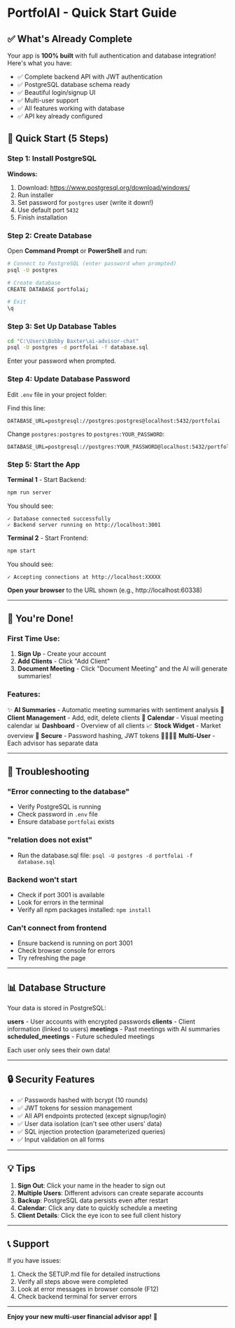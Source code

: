 # PortfolAI - Quick Start Guide

## ✅ What's Already Complete

Your app is **100% built** with full authentication and database integration! Here's what you have:

- ✅ Complete backend API with JWT authentication
- ✅ PostgreSQL database schema ready
- ✅ Beautiful login/signup UI
- ✅ Multi-user support
- ✅ All features working with database
- ✅ API key already configured

## 🚀 Quick Start (5 Steps)

### Step 1: Install PostgreSQL

**Windows:**
1. Download: https://www.postgresql.org/download/windows/
2. Run installer
3. Set password for `postgres` user (write it down!)
4. Use default port `5432`
5. Finish installation

### Step 2: Create Database

Open **Command Prompt** or **PowerShell** and run:

```bash
# Connect to PostgreSQL (enter password when prompted)
psql -U postgres

# Create database
CREATE DATABASE portfolai;

# Exit
\q
```

### Step 3: Set Up Database Tables

```bash
cd "C:\Users\Bobby Baxter\ai-advisor-chat"
psql -U postgres -d portfolai -f database.sql
```

Enter your password when prompted.

### Step 4: Update Database Password

Edit `.env` file in your project folder:

Find this line:
```
DATABASE_URL=postgresql://postgres:postgres@localhost:5432/portfolai
```

Change `postgres:postgres` to `postgres:YOUR_PASSWORD`:
```
DATABASE_URL=postgresql://postgres:YOUR_PASSWORD@localhost:5432/portfolai
```

### Step 5: Start the App

**Terminal 1** - Start Backend:
```bash
npm run server
```

You should see:
```
✓ Database connected successfully
✓ Backend server running on http://localhost:3001
```

**Terminal 2** - Start Frontend:
```bash
npm start
```

You should see:
```
✓ Accepting connections at http://localhost:XXXXX
```

**Open your browser** to the URL shown (e.g., http://localhost:60338)

---

## 🎉 You're Done!

### First Time Use:

1. **Sign Up** - Create your account
2. **Add Clients** - Click "Add Client"
3. **Document Meeting** - Click "Document Meeting" and the AI will generate summaries!

### Features:

✨ **AI Summaries** - Automatic meeting summaries with sentiment analysis
👥 **Client Management** - Add, edit, delete clients
📅 **Calendar** - Visual meeting calendar
📊 **Dashboard** - Overview of all clients
📈 **Stock Widget** - Market overview
🔐 **Secure** - Password hashing, JWT tokens
👨‍👩‍👧‍👦 **Multi-User** - Each advisor has separate data

---

## 🔧 Troubleshooting

### "Error connecting to the database"
- Verify PostgreSQL is running
- Check password in `.env` file
- Ensure database `portfolai` exists

### "relation does not exist"
- Run the database.sql file: `psql -U postgres -d portfolai -f database.sql`

### Backend won't start
- Check if port 3001 is available
- Look for errors in the terminal
- Verify all npm packages installed: `npm install`

### Can't connect from frontend
- Ensure backend is running on port 3001
- Check browser console for errors
- Try refreshing the page

---

## 📊 Database Structure

Your data is stored in PostgreSQL:

**users** - User accounts with encrypted passwords
**clients** - Client information (linked to users)
**meetings** - Past meetings with AI summaries
**scheduled_meetings** - Future scheduled meetings

Each user only sees their own data!

---

## 🔒 Security Features

- ✅ Passwords hashed with bcrypt (10 rounds)
- ✅ JWT tokens for session management
- ✅ All API endpoints protected (except signup/login)
- ✅ User data isolation (can't see other users' data)
- ✅ SQL injection protection (parameterized queries)
- ✅ Input validation on all forms

---

## 💡 Tips

1. **Sign Out**: Click your name in the header to sign out
2. **Multiple Users**: Different advisors can create separate accounts
3. **Backup**: PostgreSQL data persists even after restart
4. **Calendar**: Click any date to quickly schedule a meeting
5. **Client Details**: Click the eye icon to see full client history

---

## 📞 Support

If you have issues:
1. Check the SETUP.md file for detailed instructions
2. Verify all steps above were completed
3. Look at error messages in browser console (F12)
4. Check backend terminal for server errors

---

**Enjoy your new multi-user financial advisor app!** 🎊
